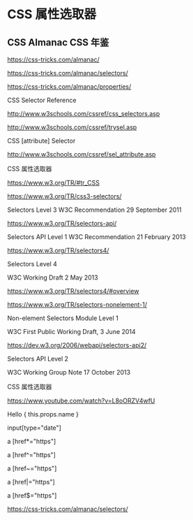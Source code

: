 # CSS 属性选取器


## CSS Almanac  CSS 年鉴  

https://css-tricks.com/almanac/  

https://css-tricks.com/almanac/selectors/  

https://css-tricks.com/almanac/properties/  








CSS Selector Reference

http://www.w3schools.com/cssref/css_selectors.asp

http://www.w3schools.com/cssref/trysel.asp

CSS [attribute] Selector

http://www.w3schools.com/cssref/sel_attribute.asp



CSS 属性选取器


https://www.w3.org/TR/#tr_CSS

https://www.w3.org/TR/css3-selectors/  

Selectors Level 3
W3C Recommendation 29 September 2011


https://www.w3.org/TR/selectors-api/  

Selectors API Level 1
W3C Recommendation 21 February 2013


https://www.w3.org/TR/selectors4/

Selectors Level 4

W3C Working Draft 2 May 2013

https://www.w3.org/TR/selectors4/#overview




https://www.w3.org/TR/selectors-nonelement-1/

Non-element Selectors Module Level 1

W3C First Public Working Draft, 3 June 2014


https://dev.w3.org/2006/webapi/selectors-api2/

Selectors API Level 2

W3C Working Group Note 17 October 2013








CSS 属性选取器

https://www.youtube.com/watch?v=L8oORZV4wfU



Hello { this.props.name } 





input[type="date"]

a [href*="https"]

a [href^="https"]

a [href~="https"]

a [href|="https"]

a [href$="https"]




https://css-tricks.com/almanac/selectors/




